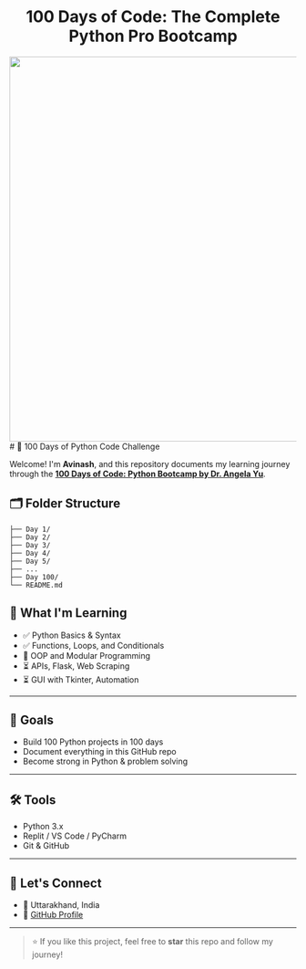 <h1 align="center">100 Days of Code: The Complete Python Pro Bootcamp
</h1>
<div align="center">
 <img width="1536" height="675" alt="c85b203f-292b-4847-b87c-1af348e37c2a (1)" src="https://github.com/user-attachments/assets/10e3cb23-f2a9-4975-9051-6cae7d505f6b" />
</div>
# 🐍 100 Days of Python Code Challenge

Welcome! I'm **Avinash**, and this repository documents my learning journey through the **[100 Days of Code: Python Bootcamp by Dr. Angela Yu](https://www.udemy.com/course/100-days-of-code/)**.


## 🗂️ Folder Structure

```100-Days-of-Python-Code-challenge/
├── Day 1/
├── Day 2/
├── Day 3/
├── Day 4/
├── Day 5/
├── ...
├── Day 100/
└── README.md
```


## 🧠 What I'm Learning

- ✅ Python Basics & Syntax
- ✅ Functions, Loops, and Conditionals
- 🔄 OOP and Modular Programming
- ⏳ APIs, Flask, Web Scraping
- ⏳ GUI with Tkinter, Automation

---

## 🚀 Goals

- Build 100 Python projects in 100 days
- Document everything in this GitHub repo
- Become strong in Python & problem solving

---

## 🛠 Tools

- Python 3.x
- Replit / VS Code / PyCharm
- Git & GitHub

---

## 🙌 Let's Connect

- 📍 Uttarakhand, India  
- 🔗 [GitHub Profile](https://github.com/AvinashNegi1999)

---

> ⭐ If you like this project, feel free to **star** this repo and follow my journey!
